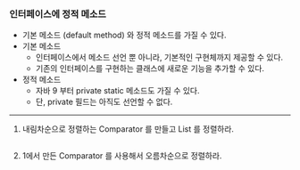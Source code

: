 ### 인터페이스에 정적 메소드

- 기본 메소드 (default method) 와 정적 메소드를 가질 수 있다.
- 기본 메소드
  - 인터페이스에서 메소드 선언 뿐 아니라, 기본적인 구현체까지 제공할 수 있다.
  - 기존의 인터페이스를 구현하는 클래스에 새로운 기능을 추가할 수 있다.
- 정적 메소드
  - 자바 9 부터 private static 메소드도 가질 수 있다.
  - 단, private 필드는 아직도 선언할 수 없다.
---
  
1) 내림차순으로 정렬하는 Comparator 를 만들고 List<Integer> 를 정렬하라.

```java


```
2) 1에서 만든 Comparator 를 사용해서 오름차순으로 정렬하라.